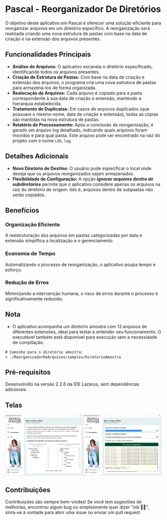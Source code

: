 # Pascal - Reorganizador De Diretórios

O objetivo deste aplicativo em Pascal é oferecer uma solução eficiente para reorganizar arquivos em um diretório específico. A reorganização será realizada criando uma nova estrutura de pastas com base na data de criação e na extensão dos arquivos presentes.

## Funcionalidades Principais
- **Análise de Arquivos:** O aplicativo escaneia o diretório especificado, identificando todos os arquivos presentes.
- **Criação de Estrutura de Pastas:** Com base na data de criação e extensão dos arquivos, o programa cria uma nova estrutura de pastas para armazená-los de forma organizada.
- **Realocação de Arquivos:** Cada arquivo é copiado para a pasta correspondente à sua data de criação e extensão, mantendo a hierarquia estabelecida.
- **Tratamento de Duplicatas:** Em casos de arquivos duplicados (que possuam o mesmo nome, data de criação e extensão), todas as cópias são mantidas na nova estrutura de pastas.
- **Relatório de Processamento:** Após a conclusão da reorganização, é gerado um arquivo log detalhado, indicando quais arquivos foram movidos e para qual pasta. Este arquivo pode ser encontrado na raiz do projeto com o nome `LOG.log`.

## Detalhes Adicionais
- **Novo Diretório de Destino:** O usuário pode especificar o local onde deseja que os arquivos reorganizados sejam armazenados.
- **Flexibilidade de Configuração:** A opção ***Ignorar arquivos dentro de subdiretórios*** permite que o aplicativo considere apenas os arquivos na raiz do diretório de origem. Isto é, arquivos dentro de subpastas não serão copiados.
  
## Benefícios
### Organização Eficiente
A reestruturação dos arquivos em pastas categorizadas por data e extensão simplifica a localização e o gerenciamento.
### Economia de Tempo
Automatizando o processo de reorganização, o aplicativo poupa tempo e esforço.
### Redução de Erros
Minimizando a intervenção humana, o risco de erros durante o processo é significativamente reduzido.

## Nota
- O aplicativo acompanha um diretório amostra com 13 arquivos de diferentes extensões, ideal para testar e entender seu funcionamento. O executável também está disponível para execução sem a necessidade de compilação.

```
# Caminho para o diretório amostra:
> ./ReorganizadorDeArquivos/samples/DiretorioAmostra
```

## Pré-requisitos
Desenvolvido na versão 2.2.6 da IDE Lazarus, sem dependências adicionais.

## Telas
<img src="https://raw.githubusercontent.com/SimoesLeticia/Pascal-ReorganizadorDeDiretorios/main/assets/tela_sobre.png" width="50%"><img src="https://raw.githubusercontent.com/SimoesLeticia/Pascal-ReorganizadorDeDiretorios/main/assets/tela_reorganizador.png" width="50%">

## Contribuições
Contribuições são sempre bem-vindas! Se você tem sugestões de melhorias, encontrou algum bug ou simplesmente quer dizer "olá 👋🏽", sinta-se à vontade para abrir uma issue ou enviar um pull request.
